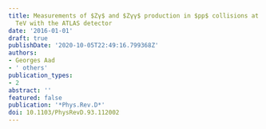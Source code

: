 ```yaml
---
title: Measurements of $Zγ$ and $Zγγ$ production in $pp$ collisions at $sqrts=$ 8
  TeV with the ATLAS detector
date: '2016-01-01'
draft: true
publishDate: '2020-10-05T22:49:16.799368Z'
authors:
- Georges Aad
- ' others'
publication_types:
- 2
abstract: ''
featured: false
publication: '*Phys.Rev.D*'
doi: 10.1103/PhysRevD.93.112002
---
```


